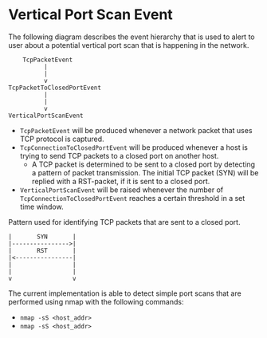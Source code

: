 # Vertical Port Scan Event

The following diagram describes the event hierarchy that is used to alert to user about a potential vertical port scan that is happening in the network.

```
    TcpPacketEvent
          |
          |
          v
TcpPacketToClosedPortEvent
          |
          |
          v
VerticalPortScanEvent
```

+ `TcpPacketEvent` will be produced whenever a network packet that uses TCP protocol is captured.
+ `TcpConnectionToClosedPortEvent` will be produced whenever a host is trying to send TCP packets to a closed port on another host.
	+ A TCP packet is determined to be sent to a closed port by detecting a pattern of packet transmission. The initial TCP packet (SYN) will be replied with a RST-packet, if it is sent to a closed port.
+ `VerticalPortScanEvent` will be raised whenever the number of `TcpConnectionToClosedPortEvent` reaches a certain threshold in a set time window.

Pattern used for identifying TCP packets that are sent to a closed port.

```
|       SYN       |
|---------------->|
|       RST       |
|<----------------|
|                 |
|                 |
v                 v
```

The current implementation is able to detect simple port scans that are performed using nmap with the following commands:
+ `nmap -sS <host_addr>`
+ `nmap -sS <host_addr>`